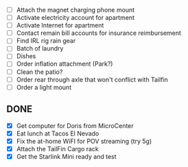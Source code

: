 
- [ ] Attach the magnet charging phone mount
- [ ] Activate electricity account for apartment
- [ ] Activate Internet for apartment
- [ ] Contact remain bill accounts for insurance reimbursement
- [ ] Find IRL rig rain gear
- [ ] Batch of laundry
- [ ] Dishes
- [ ] Order inflation attachment (Park?)
- [ ] Clean the patio?
- [ ] Order rear through axle that won't conflict with Tailfin
- [ ] Order a light mount
## DONE

- [x] Get computer for Doris from MicroCenter
- [x] Eat lunch at Tacos El Nevado
- [x] Fix the at-home WiFI for POV streaming (try 5g)
- [x] Attach the TailFin Cargo rack
- [x] Get the Starlink Mini ready and test
